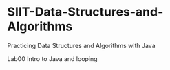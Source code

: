 # SIIT-Data-Structures-and-Algorithms
Practicing Data Structures and Algorithms with Java

Lab00 Intro to Java and looping
